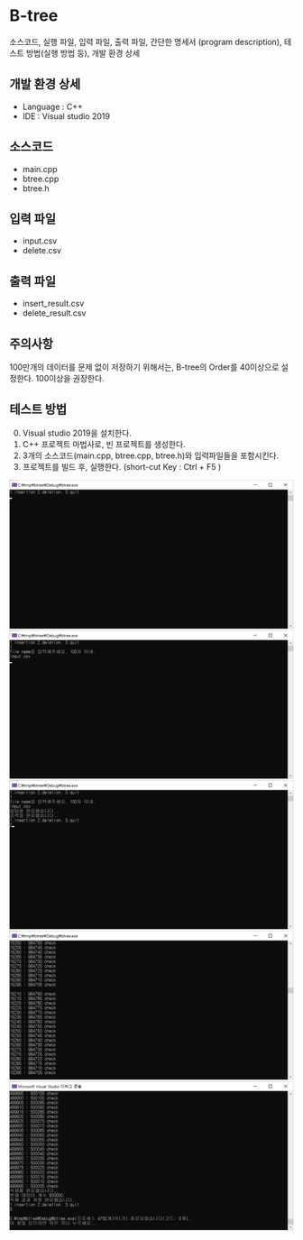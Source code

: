 # B-tree

소스코드, 실행 파일, 입력 파일, 출력 파일, 간단한 명세서 (program description), 테스트 방법(실행 방법 등), 개발 환경 상세

## 개발 환경 상세
- Language : C++
- IDE : Visual studio 2019

## 소스코드
- main.cpp
- btree.cpp
- btree.h

## 입력 파일
- input.csv
- delete.csv

## 출력 파일
- insert_result.csv
- delete_result.csv

## 주의사항

100만개의 데이터를 문제 없이 저장하기 위해서는, B-tree의 Order를 40이상으로 설정한다. 100이상을 권장한다.

## 테스트 방법
0. Visual studio 2019을 설치한다.
0. C++ 프로젝트 마법사로, 빈 프로젝트를 생성한다.
0. 3개의 소스코드(main.cpp, btree.cpp, btree.h)와 입력파일들을 포함시킨다.
0. 프로젝트를 빌드 후, 실행한다. (short-cut Key : Ctrl + F5 )

![Alt text](screenshots/screenshot1.PNG?raw=true "Title")
![Alt text](screenshots/screenshot2.PNG?raw=true "Title")
![Alt text](screenshots/screenshot3.PNG?raw=true "Title")
![Alt text](screenshots/screenshot4.PNG?raw=true "Title")
![Alt text](screenshots/screenshot5.PNG?raw=true "Title")
